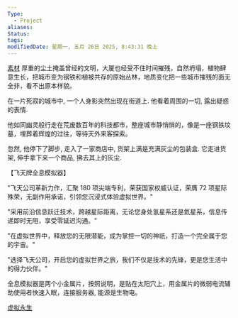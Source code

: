 ```yaml
---
Type:
  - Project
aliases: 
Status: 
tags: 
modifiedDate: 星期一, 五月 26日 2025, 8:43:31 晚上
---
```

[素材](大乘期才有逆袭系统.md)
厚重的尘土掩盖曾经的文明，大厦也经受不住时间摧残，自然坍塌，植物肆意生长，把城市变为钢铁和植被共存的原始丛林，地质变化把一些城市摧残的面无全非，看不出原本样貌。

在一片死寂的城市中, 一个人身影突然出现在街道上. 他看着周围的一切, 露出疑惑的表情. 

他如同幽灵般行走在荒废数百年的科技都市，整座城市静悄悄的，像是一座钢铁坟墓，埋葬着辉煌的过往，等待天外来客探索。

忽然, 他停下了脚步, 走入了一家商店中, 货架上满是充满灰尘的包装盒. 它走进货架, 伸手拿下来一个商品, 拂去其上的灰尘.

【飞天牌全息模拟器】

"飞天公司革新力作，汇聚 180 项尖端专利，荣获国家权威认证，荣膺 72 项星际殊荣，无副作用承诺，引领您沉浸式体验虚拟世界。"

"采用前沿信息跃迁技术，跨越星际距离，无论您身处氢星系还是氦星系，信息传递即时无阻，享受零延迟沟通。"

"在虚拟世界中，释放您的无限潜能，成为掌控一切的神祇，打造一个完全属于您的宇宙。"

"选择飞天公司，开启您的虚拟世界之旅，我们不仅是技术的先锋，更是您生活中的得力伙伴。"

全息模拟器是两个小金属片，按照说明，是贴在太阳穴上，用金属片的微弱电流辅助使用者快速入眠，连接服务器, 能源是生物电。

[虚拟永生](虚拟永生.md)
